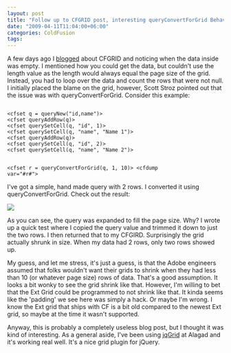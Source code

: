 ```yaml
---
layout: post
title: "Follow up to CFGRID post, interesting queryConvertForGrid Behavior"
date: "2009-04-11T11:04:00+06:00"
categories: ColdFusion 
tags: 
---
```


A few days ago I <a href="http://www.raymondcamden.com/index.cfm/2009/4/9/Ask-a-Jedi-Noticing-an-empty-CFGRID">blogged</a> about CFGRID and noticing when the data inside was empty. I mentioned how you could get the data, but couldn't use the length value as the length would always equal the page size of the grid. Instead, you had to loop over the data and count the rows that were not null. I initially placed the blame on the grid, however, Scott Stroz pointed out that the issue was with queryConvertForGrid. Consider this example:
<!--more-->
<code>
&lt;cfset q = queryNew("id,name")&gt;
&lt;cfset queryAddRow(q)&gt;
&lt;cfset querySetCell(q, "id", 1)&gt;
&lt;cfset querySetCell(q, "name", "Name 1")&gt;
&lt;cfset queryAddRow(q)&gt;
&lt;cfset querySetCell(q, "id", 2)&gt;
&lt;cfset querySetCell(q, "name", "Name 2")&gt;

&lt;cfset r = queryConvertForGrid(q, 1, 10)&gt;
&lt;cfdump var="#r#"&gt;
</code>

I've got a simple, hand made query with 2 rows. I converted it using queryConvertForGrid. Check out the result:

<img src="https://static.raymondcamden.com/images/cfjedi//Picture 150.png">

As you can see, the query was expanded to fill the page size. Why? I wrote up a quick test where I copied the query value and trimmed it down to just the two rows. I then returned that to my CFGIRD. Surprisingly the grid actually shrunk in size. When my data had 2 rows, only two rows showed up.

My guess, and let me stress, it's just a guess, is that the Adobe engineers assumed that folks wouldn't want their grids to shrink when they had less than 10 (or whatever page size) rows of data. That's a good assumption. It looks a bit wonky to see the grid shrink like that. However, I'm willing to bet that the Ext Grid could be programmed to not shrink like that. It kinda seems like the 'padding' we see here was simply a hack. Or maybe I'm wrong. I know the Ext grid that ships with CF is a bit old compared to the newest Ext grid, so maybe at the time it wasn't supported.

Anyway, this is probably a completely useless blog post, but I thought it was kind of interesting. As a general aside, I've been using <a href="http://www.trirand.com/blog/">jqGrid</a> at Alagad and it's working real well. It's a nice grid plugin for jQuery.